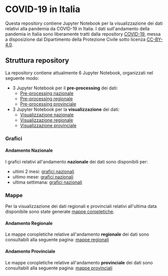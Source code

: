 # COVID-19 in Italia
Questa repository contiene Jupyter Notebook per la visualizzazione dei dati relativi alla pandemia da COVID-19 in Italia.
I dati sull'andamento della pandemia in Italia sono liberamente tratti dalla repository [COVID-19](https://github.com/pcm-dpc/COVID-19), messa a disposizione dal Dipartimento della Protezione Civile sotto licenza [CC-BY-4.0](https://creativecommons.org/licenses/by/4.0/deed.it).

## Struttura repository
La repository contiene attualmente 6 Jupyter Notebook, organizzati nel seguente modo:
- 3 Jupyter Notebook per il **pre-processing** dei dati:
    - [Pre-processing nazionale](national_preproc.ipynb)
    - [Pre-processing regionale](regional_preproc.ipynb)
    - [Pre-processing provinciale](province_preproc.ipynb)
- 3 Jupyter Notebook per la **visualizzazione** dei dati:
    - [Visualizzazione nazionale](national_visualize.ipynb)
    - [Visualizzazione regionale](regional_visualize.ipynb)
    - [Visualizzazione provinciale](province_visualize.ipynb)

### Grafici 

#### Andamento Nazionale
I grafici relativi all'andamento **nazionale** dei dati sono disponibili per:
- ultimi 2 mesi: [grafici nazionali](md/grafici/andamento-nazionale/60gg/README.md)
- ultimo mese: [grafici nazionali](md/grafici/andamento-nazionale/30gg/README.md)
- ultima settimana: [grafici nazionali](md/grafici/andamento-nazionale/07gg/README.md)

### Mappe
Per la visualizzazione dei dati regionali e provinciali relativi all'ultima data disponibile sono state generate [mappe coropletiche](https://it.wikipedia.org/wiki/Mappa_coropletica).
<!-- I dati relativi alla popolazione regionale fanno riferimento ai [dati ISTAT](http://demo.istat.it/pop2020/index3.html) al 1° Gennaio 2020. -->

#### Andamento Regionale
Le mappe coropletiche relative all'andamento **regionale** dei dati sono consultabili alla seguente pagina: [mappe regionali](md/mappe/regioni/README.md)

#### Andamento Provinciale
Le mappe coropletiche relative all'andamento **provinciale** dei dati sono consultabili alla seguente pagina: [mappe provinciali](md/mappe/province/README.md)